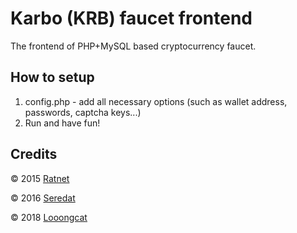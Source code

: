 # Karbo (KRB) faucet frontend

The frontend of PHP+MySQL based cryptocurrency faucet.

## How to setup
1. config.php - add all necessary options (such as wallet address, passwords, captcha keys...)
2. Run and have fun!

## Credits
© 2015 [Ratnet](https://github.com/Ratnet/Bytecoin-Faucet "Original repository")

© 2016 [Seredat](https://github.com/seredat/Karbowanec-Faucet)

© 2018 [Looongcat](https://github.com/Looongcat/karbo-faucet)
